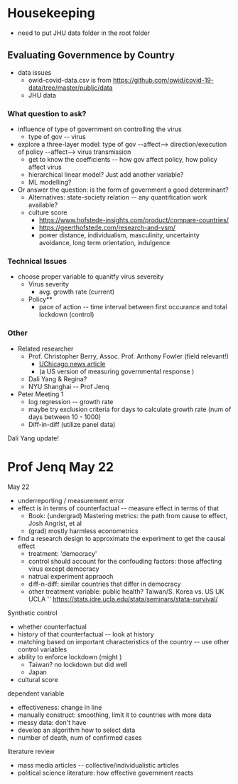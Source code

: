# Housekeeping 

* need to put JHU data folder in the root folder 



## Evaluating Governmence by Country

* data issues 
  * owid-covid-data.csv  is from https://github.com/owid/covid-19-data/tree/master/public/data 
  * JHU data 

### What question to ask?

* influence of type of government on controlling the virus 
  * type of gov -- virus 
* explore a three-layer model: type of gov --affect--> direction/execution of policy --affect--> virus transmission
  * get to know the coefficients -- how gov affect policy, how policy affect virus 
  * hierarchical linear model? Just add another variable?
  * ML modelling? 
* Or answer the question: is the form of government a good determinant?
  * Alternatives: state-society relation -- any quantification work available?
  * culture score
    * https://www.hofstede-insights.com/product/compare-countries/
    * https://geerthofstede.com/research-and-vsm/
    * power distance, individualism, masculinity, uncertainty avoidance, long term orientation, indulgence

### Technical Issues

* choose proper variable to quanitfy virus severeity 
  * Virus severity 
    * avg. growth rate (current)
  * Policy**
    * pace of action -- time interval between first occurance and total lockdown (control)

### Other 

* Related researcher 
  * Prof. Christopher Berry, Assoc. Prof. Anthony Fowler (field relevant!)
    * [UChicago news article](https://news.uchicago.edu/story/covid-19-pandemic-inspires-scholars-change-course?utm_source=newsletter&utm_medium=email&utm_campaign=UChicago_News_M05_07_2020&mkt_tok=eyJpIjoiTW1NME1USmxZakl4TmpoaCIsInQiOiJMZmtnTnlFWlczN2NwMUJsT011WXozXC9pc0tjWlJ3c3ZOcjhOeERnVzI1YzN1cGNcL21DY2tsK1V0Y3ZFcERydU9PTlJEWlVhR09sZE0xQnBlVlpCeEwxNUZHNUZXSE5GRjlyOVpXeUdTTlNRajl6S1pHQVdpVTJmaDBXRndsVFoyIn0%3D)
    * (a US version of measuring governmental response )
  * Dali Yang & Regina?
  * NYU Shanghai -- Prof Jenq 
* Peter Meeting 1
  * log regression -- growth rate 
  * maybe try exclusion criteria for days to calculate growth rate (num of days between 10 - 1000)
  * Diff-in-diff (utilize panel data) 

Dali Yang update!



# Prof Jenq May 22

May 22
* underreporting / measurement error
* effect is in terms of counterfactual -- measure effect in terms of that 
  * Book: (undergrad) Mastering metrics: the path from cause to effect, Josh Angrist, et al 
  * (grad) mostly harmless econometrics   
* find a research design to approximate the experiment to get the causal effect 
  * treatment: 'democracy'
  * control should account for the confouding factors: those affecting virus except democracy 
  * natrual experiment appraoch 
  * diff-n-diff: similar countries that differ in democracy 
  * other treatment variable: public health? Taiwan/S. Korea vs. US UK 
UCLA ''
https://stats.idre.ucla.edu/stata/seminars/stata-survival/ 

Synthetic control 
* whether counterfactual 
* history of that counterfactual -- look at history 
* matching based on important characteristics of the country -- use other control variables 
* ability to enforce lockdown (might ) 
  * Taiwan? no lockdown but did well 
  * Japan
* cultural score 

dependent variable 
* effectiveness: change in line 
* manually construct: smoothing, limit it to countries with more data 
* messy data: don't have 
* develop an algorithm how to select data 
* number of death, num of confirmed cases 

literature review 
* mass media articles -- collective/individualistic articles 
* political science literature: how effective government reacts 